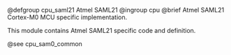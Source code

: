 @defgroup       cpu_saml21 Atmel SAML21
@ingroup        cpu
@brief          Atmel SAML21 Cortex-M0 MCU specific implementation.

This module contains Atmel SAML21 specific code and definition.

@see    cpu_sam0_common
